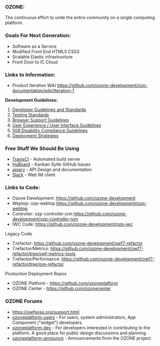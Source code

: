 ### OZONE: 
The continuous effort to unite the entire community on a single computing platform.

### Goals For Next Generation:
* Software as a Service
* Modified Front End HTML5 CSS3
* Scalable Elastic infrastructure
* Front Door to IC Cloud


### Links to Information:

* Product Iteration Wiki https://github.com/ozone-development/ozp-documentation/wiki/Iteration-1


**Development Guidelines:**

1. [Developer Guidelines and Standards](https://github.com/ozone-development/ozp-documentation/blob/master/developer-guidance.md)
2. [Testing Standards](https://github.com/ozone-development/ozp-documentation/blob/master/testing-standards.md)
3. [Browser Support Guidelines](https://github.com/ozone-development/ozp-documentation/blob/master/browser-support.md)
4. [User Experience / User Interface Guidelines](https://www.owfgoss.org/confluence/x/sYJrAQ)
5. [508 Disability Compliance Guidelines](https://github.com/ozone-development/ozp-documentation/blob/master/508-compliance.md)
6. [Deployment Strategies](https://github.com/ozone-development/ozp-documentation/blob/master/deployment-strategies.md)

### Free Stuff We Should Be Using
* [TravisCI](https://travis-ci.org/) - Automated build server
* [HuBoard](https://huboard.com/) - Kanban Sytle GitHub Issues
* [apiary](http://apiary.io/) - API Design and documentation 
* [Slack](https://slack.com/) - Web IM client

### Links to Code:
* Ozone Development: https://github.com/ozone-development
* Weptop: ozp-webtop https://github.com/ozone-development/ozp-webtop
* Controller: ozp-controller-jvm https://github.com/ozone-development/ozp-controller-jvm
* IWC Code:  https://github.com/ozone-development/ozp-iwc

Legacy Code
* 7.refactor: https://github.com/ozone-development/owf7-refactor
* 7.refactor/Metrics: https://github.com/ozone-development/owf7-refactor/tree/owf-metrics-tools
* 7.refactor/Performance: https://github.com/ozone-development/owf7-refactor/tree/pre-refactor

Production Deployment Repos
* OZONE Platform - https://github.com/ozoneplatform
* OZONE Center - https://github.com/ozonecenter

### OZONE Forums ###
* https://owfgoss.org/support.html
* [ozoneplatform-users](https://groups.google.com/forum/#!forum/ozoneplatform-users) - For users, system administrators, App Component ("widget") developers.
* [ozoneplatform-dev](https://groups.google.com/forum/#!forum/ozoneplatform-dev) - For developers interested in contributing to the platform. A good place for public design discussions and planning.
* [ozoneplatform-announce](https://groups.google.com/forum/#!forum/ozoneplatform-announce) - Announcements from the OZONE project.

